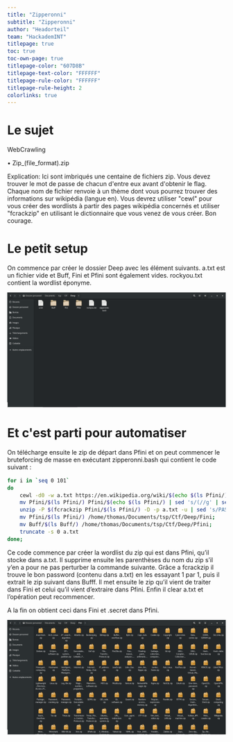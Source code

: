 ```yaml
---
title: "Zipperonni"
subtitle: "Zipperonni"
author: "Headorteil"
team: "HackademINT"
titlepage: true
toc: true
toc-own-page: true
titlepage-color: "607D8B"
titlepage-text-color: "FFFFFF"
titlepage-rule-color: "FFFFFF"
titlepage-rule-height: 2
colorlinks: true
---
```


# Le sujet
WebCrawling

• Zip_(file_format).zip

Explication: Ici sont imbriqués une centaine de fichiers zip. Vous devez trouver le mot de passe de chacun d'entre eux avant d'obtenir le
flag. Chaque nom de fichier renvoie à un thème dont vous pourrez trouver des informations sur wikipédia (langue en). Vous devrez
utiliser "cewl" pour vous créer des wordlists à partir des pages wikipédia concernés et utiliser "fcrackzip" en utilisant le dictionnaire que
vous venez de vous créer. Bon courage.

# Le petit setup
On commence par créer le dossier Deep avec les élément suivants. a.txt est un fichier vide et Buff, Fini et Pfini sont également vides. rockyou.txt
contient la wordlist éponyme.

![Comme ça](Zipperonni1.png)

# Et c'est parti pour automatiser
On télécharge ensuite le zip de départ dans Pfini et on peut commencer le bruteforcing de masse en exécutant zipperonni.bash qui contient le code suivant :

```bash
for i in `seq 0 101`
do
	cewl -d0 -w a.txt https://en.wikipedia.org/wiki/$(echo $(ls Pfini/) | sed 's/.zip//g');
	mv Pfini/$(ls Pfini/) Pfini/$(echo $(ls Pfini/) | sed 's/(//g' | sed 's/)//g');
	unzip -P $(fcrackzip Pfini/$(ls Pfini/) -D -p a.txt -u | sed 's/PASSWORD FOUND\!\!\!\!: pw == //g') Pfini/$(ls Pfini/) -d /home/thomas/Documents/tsp/Ctf/Deep/Buff;
	mv Pfini/$(ls Pfini/) /home/thomas/Documents/tsp/Ctf/Deep/Fini;
	mv Buff/$(ls Buff/) /home/thomas/Documents/tsp/Ctf/Deep/Pfini;
	truncate -s 0 a.txt
done;
```

Ce code commence par créer la wordlist du zip qui est dans Pfini, qu’il stocke dans a.txt.
Il supprime ensuite les parenthèses du nom du zip s’il y’en a pour ne pas perturber la commande suivante.
Grâce a fcrackzip il trouve le bon password (contenu dans a.txt) en les essayant 1 par 1, puis il extrait le zip suivant dans Bufff.
Il met ensuite le zip qu’il vient de traiter dans Fini et celui qu’il vient d’extraire dans Pfini.
Enfin il clear a.txt et l’opération peut recommencer.

A la fin on obtient ceci dans Fini et .secret dans Pfini.

![Ca donne ça normalement](Zipperonni2.png)
